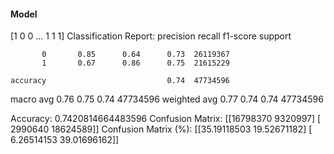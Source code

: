 #### Model
[1 0 0 ... 1 1 1]
Classification Report:
              precision    recall  f1-score   support

           0       0.85      0.64      0.73  26119367
           1       0.67      0.86      0.75  21615229

    accuracy                           0.74  47734596
   macro avg       0.76      0.75      0.74  47734596
weighted avg       0.77      0.74      0.74  47734596

Accuracy: 0.7420814664483596
Confusion Matrix:
[[16798370  9320997]
 [ 2990640 18624589]]
Confusion Matrix (%):
[[35.19118503 19.52671182]
 [ 6.26514153 39.01696162]]
